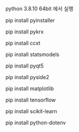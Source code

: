 python 3.8.10 64bit 에서 실행

pip install pyinstaller

pip install pykrx

pip install ccxt

pip install statsmodels

pip install pyqt5

pip install pyside2

pip install matplotlib

pip install tensorflow

pip install scikit-learn

pip install python-dotenv

